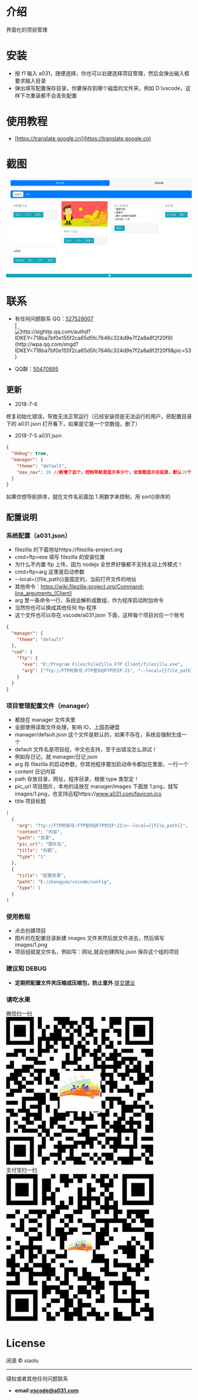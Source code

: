 # 介绍

界面化的项目管理

# 安装

- 按 f1 输入 a031，随便选择，你也可以右键选择项目管理，然后会弹出输入框要求输入目录
- 弹出填写配置保存目录，你要保存到哪个磁盘的文件夹，例如 D:\vscode，这样下次重装都不会丢失配置

# 使用教程

- [https://translate.google.cn](https://translate.google.cn)

# 截图

![界面截图](https://github.com/shijunti19/a031-xiaolu/blob/master/images/demo.png?raw=true)

# 联系

- 有任何问题联系 QQ：[527528007](http://sighttp.qq.com/authd?IDKEY=718ba7bf0e155f2ca65d5fc7646c324d9e7f2a8a8f2f20f9)    
[![http://sighttp.qq.com/authd?IDKEY=718ba7bf0e155f2ca65d5fc7646c324d9e7f2a8a8f2f20f9](http://wpa.qq.com/imgd?IDKEY=718ba7bf0e155f2ca65d5fc7646c324d9e7f2a8a8f2f20f9&pic=53) ](http://sighttp.qq.com/authd?IDKEY=718ba7bf0e155f2ca65d5fc7646c324d9e7f2a8a8f2f20f9)     

- QQ群：[50470895](//shang.qq.com/wpa/qunwpa?idkey=c79ed4cc09a3082766690d2ea3a5f5674cb1b02d4652b9b5ef421e3f190d215e)    

## 更新

- 2018-7-6

修复初始化错误，导致无法正常运行（已经安装但是无法运行的用户，把配置目录下的 a031.json 打开看下，如果是它是一个空数组，删了）

- 2018-7-5
  a031.json

```json
{
  "debug": true,
  "manager": {
    "theme": "default",
    "max_nav": 10 //新增了这个，控制导航里显示多少个，全部都显示在组里，默认10个
  }
}
```

如果你想导航排序，就在文件名前面加 1.用数字来控制，用 sort()排序的

## 配置说明

### 系统配置（a031.json）

- filezilla 的下载地址https://filezilla-project.org
- cmd>ftp>exe 填写 filezilla 的安装位置
- 为什么不内置 ftp 上传，因为 nodejs 全世界好像都不支持主动上传模式！
- cmd>ftp>arg 这里是启动参数
- --local={{file_path}}是固定的，当前打开文件的地址
- 其他命令：https://wiki.filezilla-project.org/Command-line_arguments_(Client)
- arg 里一条命令一行，系统会解析成数组，作为程序启动附加命令
- 当然你也可以换成其他任何 ftp 程序
- 这个文件也可以存在.vscode/a031.json 下面，这样每个项目对应一个账号

```json
{
  "manager": {
    "theme": "default"
  },
  "cmd": {
    "ftp": {
      "exe": "E:/Program Files/FileZilla FTP Client/filezilla.exe",
      "arg": ["ftp://FTP的账号:FTP密码@FTP的IP:21", "--local={{file_path}}"]
    }
  }
}
```

### 项目管理配置文件（manager）

- 都放在 manager 文件夹里
- 全部使用读取文件处理，影响 IO，上固态硬盘
- manager/default.json 这个文件是默认的，如果不存在，系统会强制生成一个
- default 文件名是项目组，中文也支持，至于出错没怎么测试！
- 例如存日记，就 manager/日记.json
- arg 存 filezilla 的启动参数，你其他程序要加启动命令都加在里面，一行一个
- content 日记内容
- path 存放目录，网址，程序目录，根据 type 类型定！
- pic_url 项目图片，本地的话放在 manager/images 下面放 1.png，就写 images/1.png，也支持远程https://www.a031.com/favicon.ico
- title 项目标题

```json
[
  {
    "arg": "ftp://FTP的账号:FTP密码@FTP的IP:21\n--local={{file_path}}",
    "content": "内容",
    "path": "目录",
    "pic_url": "图片名",
    "title": "标题",
    "type": "1"
  },
  {
    "title": "配置目录",
    "path": "E:/zhongyao/vscode/config",
    "type": 1
  }
]
```

### 使用教程

- 点击创建项目
- 图片的在配置目录新建 images 文件夹然后放文件进去，然后填写 images/1.png
- 项目组就是文件名，例如写：网址,就会创建网址.json 保存这个组的项目

### 建议和 DEBUG

- **定期把配置文件夹压缩成压缩包，防止意外**
  [提交建议](https://github.com/shijunti19/a031-xiaolu)

### 请吃水果

微信扫一扫  
![微信扫一扫](https://github.com/shijunti19/a031-xiaolu/blob/master/images/weixin.jpg?raw=true)  
支付宝扫一扫  
![支付宝扫一扫](https://github.com/shijunti19/a031-xiaolu/blob/master/images/alipay.jpg?raw=true)

# License

闭源 &copy; xiaolu

---

侵权或者其他任何问题联系

- **email:vscode@a031.com**
